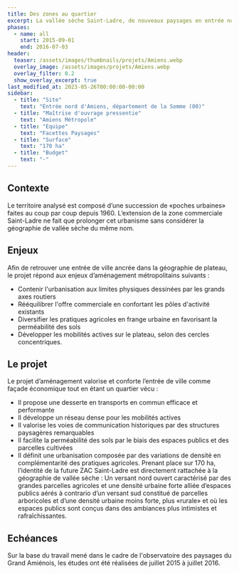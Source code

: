```yaml
---
title: Des zones au quartier
excerpt: La vallée sèche Saint-Ladre, de nouveaux paysages en entrée nord d'Amiens
phases:
  - name: all
    start: 2015-09-01
    end: 2016-07-03
header:
  teaser: /assets/images/thumbnails/projets/Amiens.webp
  overlay_image: /assets/images/projets/Amiens.webp
  overlay_filter: 0.2
  show_overlay_excerpt: true
last_modified_at: 2023-05-26T00:00:00-00:00
sidebar:
  - title: "Site"
    text: "Entrée nord d'Amiens, département de la Somme (80)"
  - title: "Maîtrise d'ouvrage pressentie"
    text: "Amiens Métropole"
  - title: "Equipe"
    text: "Facettes Paysages"
  - title: "Surface"
    text: "170 ha"
  - title: "Budget"
    text: "-"
---
```

## Contexte 

Le territoire analysé est composé d’une succession de «poches urbaines» faites au coup par coup depuis 1960. L’extension de la zone commerciale Saint-Ladre ne fait que prolonger cet urbanisme sans considérer la géographie de vallée sèche du même nom.

## Enjeux

Afin de retrouver une entrée de ville ancrée dans la géographie de plateau, le projet répond aux enjeux d’aménagement métropolitains suivants :
* Contenir l'urbanisation aux limites physiques dessinées par les grands axes routiers
* Rééquilibrer l'offre commerciale en confortant les pôles d'activité existants
* Diversifier les pratiques agricoles en frange urbaine en favorisant la perméabilité des sols
* Développer les mobilités actives sur le plateau, selon des cercles concentriques.


## Le projet

Le projet d’aménagement valorise et conforte l’entrée de ville comme façade économique tout en étant un quartier vécu : 
* Il propose une desserte en transports en commun efficace et performante
* Il développe un réseau dense pour les mobilités actives 
* Il valorise les voies de communication historiques par des structures paysagères remarquables
* Il facilite la perméabilité des sols par le biais des espaces publics et des parcelles cultivées
* Il définit une urbanisation composée par des variations de densité en complémentarité des pratiques agricoles.
Prenant place sur 170 ha, l’identité de la future ZAC Saint-Ladre est directement rattachée à la géographie de vallée sèche :  Un versant nord ouvert caractérisé par des grandes parcelles agricoles et une densité urbaine forte alliée d’espaces publics aérés à contrario d’un versant sud constitué de parcelles arboricoles et d’une densité urbaine moins forte, plus «rurale» et où les espaces publics sont conçus dans des ambiances plus intimistes et rafraîchissantes.

## Echéances

Sur la base du travail mené dans le cadre de l'observatoire des paysages du Grand Amiénois, les études ont été réalisées de juillet 2015 à juillet 2016.

